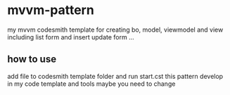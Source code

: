 # mvvm-pattern
my mvvm codesmith template for creating bo, model, viewmodel and view including list form and insert update form ...

## how to use
add file to codesmith template folder and run start.cst
this pattern develop in my code template and tools maybe you need to change 
